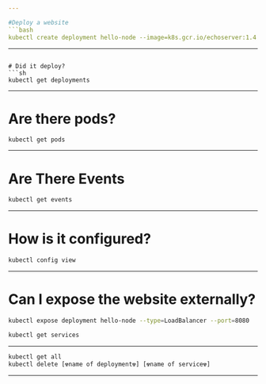 ```yaml
---

#Deploy a website
```bash
kubectl create deployment hello-node --image=k8s.gcr.io/echoserver:1.4

```
---
```

# Did it deploy?
```sh
kubectl get deployments
```
---

# Are there pods?
```docker  
kubectl get pods
```
---

# Are There Events
```sh
kubectl get events
```

---
# How is it configured?
```sh
kubectl config view
```
---
# Can I expose the website externally?
```sh
kubectl expose deployment hello-node --type=LoadBalancer --port=8080

kubectl get services

```
---

```sh
kubectl get all
kubectl delete [☢️️️name of deployment☢️️️] [☢️️️name of service☢️️]
```
---
